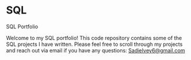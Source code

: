 # SQL
SQL Portfolio 

Welcome to my SQL portfolio! This code repository contains some of the SQL projects I have written. Please feel free to scroll through my projects and reach out via email if you have any questions: SadieIvey6@gmail.com
